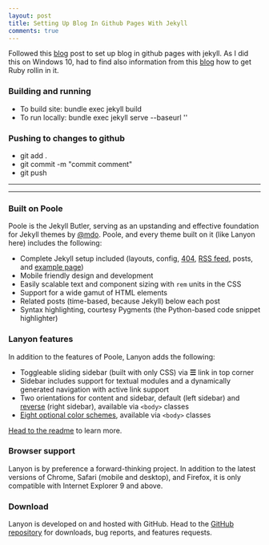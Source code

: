 ```yaml
---
layout: post
title: Setting Up Blog In Github Pages With Jekyll
comments: true
---
```


Followed this [blog](http://www.hakshak.com/2015/01/04/learning_github.io_jekyll_and_poole/)
post to set up blog in github pages with jekyll. As I did this on Windows 10, had to find
also information from this [blog](http://jekyll-windows.juthilo.com/1-ruby-and-devkit/) how to
get Ruby rollin in it.

### Building and running
* To build site: bundle exec jekyll build
* To run locally: bundle exec jekyll serve --baseurl ''

### Pushing to changes to github
* git add .
* git commit -m "commit comment"
* git push

-----
-----

### Built on Poole

Poole is the Jekyll Butler, serving as an upstanding and effective foundation for Jekyll
 themes by [@mdo](https://twitter.com/mdo). Poole, and every theme built on it
 (like Lanyon here)
 includes the following:

* Complete Jekyll setup included (layouts, config, [404](/404), [RSS feed](/atom.xml),
posts, and [example page](/about))
* Mobile friendly design and development
* Easily scalable text and component sizing with `rem` units in the CSS
* Support for a wide gamut of HTML elements
* Related posts (time-based, because Jekyll) below each post
* Syntax highlighting, courtesy Pygments (the Python-based code snippet highlighter)

### Lanyon features

In addition to the features of Poole, Lanyon adds the following:

* Toggleable sliding sidebar (built with only CSS) via **☰** link in top corner
* Sidebar includes support for textual modules and a dynamically generated navigation with
 active link support
* Two orientations for content and sidebar, default (left sidebar)
and [reverse](https://github.com/poole/lanyon#reverse-layout) (right sidebar),
available via `<body>` classes
* [Eight optional color schemes](https://github.com/poole/lanyon#themes), available
via `<body>` classes

[Head to the readme](https://github.com/poole/lanyon#readme) to learn more.

### Browser support

Lanyon is by preference a forward-thinking project. In addition to the latest versions of
Chrome, Safari (mobile and desktop), and Firefox, it is only compatible with
Internet Explorer 9 and above.

### Download

Lanyon is developed on and hosted with GitHub. Head to
the <a href="https://github.com/poole/lanyon">GitHub repository</a> for
downloads, bug reports, and features requests.
